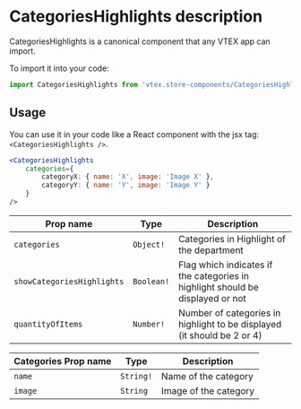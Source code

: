 # CategoriesHighlights description
CategoriesHighlights is a canonical component that any VTEX app can import.

To import it into your code: 
```js
import CategoriesHighlights from 'vtex.store-components/CategoriesHighlights'
```

## Usage
You can use it in your code like a React component with the jsx tag: `<CategoriesHighlights />`. 
```jsx
<CategoriesHighlights 
    categories={ 
        categoryX: { name: 'X', image: 'Image X' }, 
        categoryY: { name: 'Y', image: 'Image Y' } 
    } 
/>
```

| Prop name                      | Type       | Description                                                                          |
| -------------------------------| ---------- | ------------------------------------------------------------------------------------ |
| `categories`                   | `Object!`  | Categories in Highlight of the department                                            |
| `showCategoriesHighlights`     | `Boolean!` | Flag which indicates if the categories in highlight should be displayed or not       |
| `quantityOfItems`              | `Number!`  | Number of categories in highlight to be displayed (it should be 2 or 4)              |


| Categories Prop name     | Type       | Description                                                                 |
| ------------------------ | ---------- | --------------------------------------------------------------------------- |
| `name`                   | `String!`  | Name of the category                                                        |
| `image`                  | `String`   | Image of the category                                                       |

